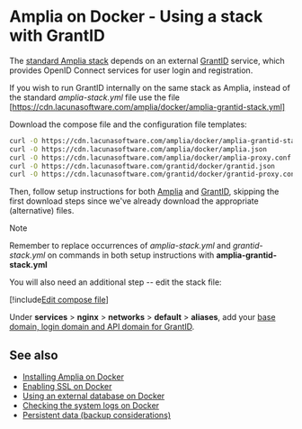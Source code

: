 ﻿# Amplia on Docker - Using a stack with GrantID

The [standard Amplia stack](https://cdn.lacunasoftware.com/amplia/docker/amplia-stack.yml) depends on an external [GrantID](../../../grant-id/index.md) service,
which provides OpenID Connect services for user login and registration.

If you wish to run GrantID internally on the same stack as Amplia, instead of the standard *amplia-stack.yml* file use the file
[https://cdn.lacunasoftware.com/amplia/docker/amplia-grantid-stack.yml]

Download the compose file and the configuration file templates:

```sh
curl -O https://cdn.lacunasoftware.com/amplia/docker/amplia-grantid-stack.yml
curl -O https://cdn.lacunasoftware.com/amplia/docker/amplia.json
curl -O https://cdn.lacunasoftware.com/amplia/docker/amplia-proxy.conf
curl -O https://cdn.lacunasoftware.com/grantid/docker/grantid.json
curl -O https://cdn.lacunasoftware.com/grantid/docker/grantid-proxy.conf
```

Then, follow setup instructions for both [Amplia](index.md) and [GrantID](../../../grant-id/on-premises/docker/index.md), skipping
the first download steps since we've already download the appropriate (alternative) files.

> [!NOTE]
> Remember to replace occurrences of *amplia-stack.yml* and *grantid-stack.yml* on commands in both setup instructions with **amplia-grantid-stack.yml**

You will also need an additional step -- edit the stack file:

[!include[Edit compose file](../../../../../includes/amplia/docker/edit-compose-grantid.md)]

Under **services** &gt; **nginx** &gt; **networks** &gt; **default** &gt; **aliases**, add your
[base domain, login domain and API domain for GrantID](../../../grant-id/on-premises/index.md#planning).

## See also

* [Installing Amplia on Docker](index.md)
* [Enabling SSL on Docker](enable-ssl.md)
* [Using an external database on Docker](external-db.md)
* [Checking the system logs on Docker](check-logs.md)
* [Persistent data (backup considerations)](persistent-data.md)
